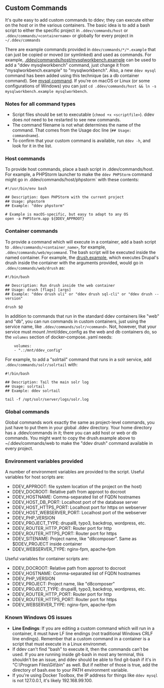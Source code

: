 ## Custom Commands

It's quite easy to add custom commands to ddev; they can execute either on the host or in the various containers. The basic idea is to add a bash script to either the specific project in `.ddev/commands/host` or `.ddev/commands/<containername>` or globally for every project in `~/.ddev/commands`

There are example commands provided in `ddev/commands/*/*.example` that can just be copied or moved (or symlinked) and used as commands. For example, [.ddev/commands/host/mysqlworkbench.example](https://github.com/drud/ddev/blob/master/cmd/ddev/cmd/dotddev_assets/commands/host/mysqlworkbench.example) can be used to add a "ddev mysqlworkbench" command, just change it from "mysqlworkbench.example" to "mysqlworkbench". Also, a new `ddev mysql` command has been added using this technique (as a db container command). See [mysql command](https://github.com/drud/ddev/blob/master/cmd/ddev/cmd/dotddev_assets/commands/db/mysql). If you're on macOS or Linux (or some configurations of Windows) you can just `cd .ddev/commands/host && ln -s mysqlworkbench.example mysqlworkbench`.

### Notes for all command types

* Script files should be set to executable (`chmod +x <scriptfile>`). ddev does _not_ need to be restarted to see new commands.
* The command filename is not what determines the name of the command.  That comes from the Usage doc line (`## Usage: commandname`).
* To confirm that your custom command is available, run `ddev -h`, and look for it in the list.

### Host commands

To provide host commands, place a bash script in .ddev/commands/host. For example, a PHPStorm launcher to make the `ddev PHPStorm` command might go in .ddev/commands/host/phpstorm` with these contents:

```
#!/usr/bin/env bash

## Description: Open PHPStorm with the current project
## Usage: phpstorm
## Example: "ddev phpstorm"

# Example is macOS-specific, but easy to adapt to any OS
open -a PHPStorm.app ${DDEV_APPROOT}
```

### Container commands

To provide a command which will execute in a container, add a bash script to `.ddev/commands/<container_name>`, for example, `.ddev/commands/web/mycommand`. The bash script will be executed inside the named container. For example, the [drush.example](https://github.com/drud/ddev/blob/master/cmd/ddev/cmd/dotddev_assets/commands/web/drush.example), which executes Drupal's drush inside the container with the arguments provided, would go in `.ddev/commands/web/drush` as:

```
#!/bin/bash

## Description: Run drush inside the web container
## Usage: drush [flags] [args]
## Example: "ddev drush uli" or "ddev drush sql-cli" or "ddev drush --version"

drush $@
```

In addition to commands that run in the standard ddev containers like "web" and "db", you can run commands in custom containers, just using the service name, like `.ddev/commands/solr/<command>`. Not, however, that your service must mount /mnt/ddev_config as the web and db containers do, so the `volumes` section of docker-compose.<servicename>.yaml needs:

```
    volumes:
    - ".:/mnt/ddev_config"
```

For example, to add a "solrtail" command that runs in a solr service, add `.ddev/commands/solr/solrtail` with:

```
#!/bin/bash

## Description: Tail the main solr log
## Usage: solrtail
## Example: ddev solrtail

tail -f /opt/solr/server/logs/solr.log

```

### Global commands

Global commands work exactly the same as project-level commands, you just have to put them in your global .ddev directory. Your home directory has a .ddev/commands in it; there you can add host or web or db commands. You might want to copy the drush.example above to ~/.ddev/commands/web to make the "ddev drush" command available in every project.

### Environment variables provided

A number of environment variables are provided to the script. Useful variables for host scripts are:

* DDEV_APPROOT: file system location of the project on the host)
* DDEV_DOCROOT: Relative path from approot to docroot
* DDEV_HOSTNAME: Comma-separated list of FQDN hostnames
* DDEV_HOST_DB_PORT: Localhost port of the database server
* DDEV_HOST_HTTPS_PORT: Localhost port for https on webserver
* DDEV_HOST_WEBSERVER_PORT: Localhost port of the webserver
* DDEV_PHP_VERSION
* DDEV_PROJECT_TYPE: drupal8, typo3, backdrop, wordpress, etc.
* DDEV_ROUTER_HTTP_PORT: Router port for http
* DDEV_ROUTER_HTTPS_PORT: Router port for https
* DDEV_SITENAME: Project name, like "d8composer". Same as $DDEV_PROJECT inside container
* DDEV_WEBSERVER_TYPE: nginx-fpm, apache-fpm

Useful variables for container scripts are:

* DDEV_DOCROOT: Relative path from approot to docroot
* DDEV_HOSTNAME: Comma-separated list of FQDN hostnames
* DDEV_PHP_VERSION
* DDEV_PROJECT: Project name, like "d8composer"
* DDEV_PROJECT_TYPE: drupal8, typo3, backdrop, wordpress, etc.
* DDEV_ROUTER_HTTP_PORT: Router port for http
* DDEV_ROUTER_HTTPS_PORT: Router port for https
* DDEV_WEBSERVER_TYPE: nginx-fpm, apache-fpm

### Known Windows OS issues

* **Line Endings**: If you are editing a custom command which will run in a container, it must have LF line endings (not traditional Windows CRLF line endings). Remember that a custom command in a container is a script that must execute in a Linux environmet.
* If ddev can't find "bash" to execute it, then the commands can't be used. If you are running inside git-bash in most any terminal, this shouldn't be an issue, and ddev should be able to find git-bash if it's in "C:\Program Files\Git\bin" as well. But if neither of those is true, add the directory of bash.exe to your PATH environment variable.
* If you're using Docker Toolbox, the IP address for things like `ddev mysql` is not 127.0.0.1, it's likely 192.168.99.100.
